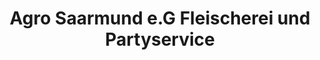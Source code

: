 ---
title: "Agro Saarmund e.G Fleischerei und Partyservice"
url: /michendorf/agro-saarmund-e-g-fleischerei-und-partyservice/
shop: Metzgerei
---